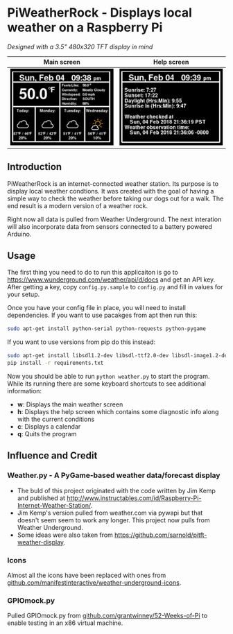 # PiWeatherRock - Displays local weather on a Raspberry Pi

_Designed with a 3.5" 480x320 TFT display in mind_


| Main screen                                                  | Help screen                                            |
| ------------------------------------------------------------ | ------------------------------------------------------ |
| ![weather-screenshot](screenshots/PiWeatherRock-Weather.png) | ![help-screenshot](screenshots/PiWeatherRock-Help.png) |

## Introduction

PiWeatherRock is an internet-connected weather station. Its purpose is to
display local weather condtions. It was created with the goal of having a
simple way to check the weather before taking our dogs out for a walk. The end
result is a modern version of a weather rock.

Right now all data is pulled from Weather Underground. The next interation
will also incorporate data from sensors connected to a battery powered Arduino.

## Usage

The first thing you need to do to run this applicaiton is go to
https://www.wunderground.com/weather/api/d/docs and get an API key. After
getting a key, copy `config.py.sample` to `config.py` and fill in values for
your setup.

Once you have your config file in place, you will need to install dependencies.
If you want to use pacakges from apt then run this:

```bash
sudo apt-get install python-serial python-requests python-pygame
```

If you want to use versions from pip do this instead:

```bash
sudo apt-get install libsdl1.2-dev libsdl-ttf2.0-dev libsdl-image1.2-dev libsdl-mixer1.2-dev libjpeg-dev libportmidi-dev libtimedate-perl
pip install -r requirements.txt
```

Now you should be able to run `python weather.py` to start the program. While
its running there are some keyboard shortcuts to see additional information:

* __w__: Displays the main weather screen
* __h__: Displays the help screen which contains some diagnostic info along
  with the current conditions
* __c__: Displays a calendar
* __q__: Quits the program

## Influence and Credit

### Weather.py - A PyGame-based weather data/forecast display

* The buld of this project originated with the code written by Jim Kemp and
  published at
  http://www.instructables.com/id/Raspberry-Pi-Internet-Weather-Station/.
* Jim Kemp's version pulled from weather.com via pywapi but that doesn't seem
  seem to work any longer. This project now pulls from Weather Underground.
* Some ideas were also taken from
  https://github.com/sarnold/pitft-weather-display.

### Icons

Almost all the icons have been replaced with ones from
[github.com/manifestinteractive/weather-underground-icons](https://github.com/manifestinteractive/weather-underground-icons/tree/47aca0a69c1246d80ee1b915c4f9906adbaa1e1b).

### GPIOmock.py

Pulled GPIOmock.py from
[github.com/grantwinney/52-Weeks-of-Pi](https://github.com/grantwinney/52-Weeks-of-Pi/blob/b4df240bfb224b1c027c9adf71cac8159286aade/GPIOmock.py)
to enable testing in an x86 virtual machine.
